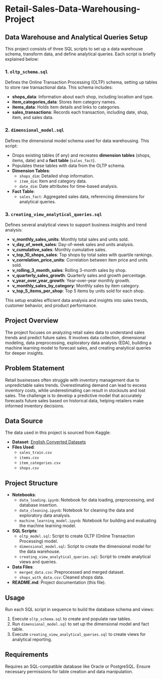 # Retail-Sales-Data-Warehousing-Project

## Data Warehouse and Analytical Queries Setup

This project consists of three SQL scripts to set up a data warehouse schema, transform data, and define analytical queries. Each script is briefly explained below:

### 1. `oltp_schema.sql`
Defines the Online Transaction Processing (OLTP) schema, setting up tables to store raw transactional data. This schema includes:
- **shops_data**: Information about each shop, including location and type.
- **item_categories_data**: Stores item category names.
- **items_data**: Holds item details and links to categories.
- **sales_transactions**: Records each transaction, including date, shop, item, and sales data.

### 2. `dimensional_model.sql`
Defines the dimensional model schema used for data warehousing. This script:
- Drops existing tables (if any) and recreates **dimension tables** (shops, items, date) and a **fact table** (`sales_fact`).
- Populates these tables with data from the OLTP schema.
- **Dimension Tables**:
  - `shops_dim`: Detailed shop information.
  - `item_dim`: Item and category data.
  - `date_dim`: Date attributes for time-based analysis.
- **Fact Table**:
  - `sales_fact`: Aggregated sales data, referencing dimensions for analytical queries.

### 3. `creating_view_analytical_queries.sql`
Defines several analytical views to support business insights and trend analysis:
- **v_monthly_sales_units**: Monthly total sales and units sold.
- **v_day_of_week_sales**: Day-of-week sales and units analysis.
- **v_cumulative_sales**: Monthly cumulative sales.
- **v_top_10_shops_sales**: Top shops by total sales with quartile rankings.
- **v_correlation_price_units**: Correlation between item price and units sold.
- **v_rolling_3_month_sales**: Rolling 3-month sales by shop.
- **v_quarterly_sales_growth**: Quarterly sales and growth percentage.
- **v_year_over_year_growth**: Year-over-year monthly growth.
- **v_monthly_sales_by_category**: Monthly sales by item category.
- **v_top_5_items_per_shop**: Top 5 items by units sold for each shop.

This setup enables efficient data analysis and insights into sales trends, customer behavior, and product performance.

## Project Overview

The project focuses on analyzing retail sales data to understand sales trends and predict future sales. It involves data collection, dimensional modeling, data preprocessing, exploratory data analysis (EDA), building a machine learning model to forecast sales, and creating analytical queries for deeper insights.

## Problem Statement

Retail businesses often struggle with inventory management due to unpredictable sales trends. Overestimating demand can lead to excess inventory costs, while underestimating can result in stockouts and lost sales. The challenge is to develop a predictive model that accurately forecasts future sales based on historical data, helping retailers make informed inventory decisions.

## Data Source

The data used in this project is sourced from Kaggle:

- **Dataset**: [English Converted Datasets](https://www.kaggle.com/datasets/ndarshan2797/english-converted-datasets/data)
- **Files Used**:
  - `sales_train.csv`
  - `items.csv`
  - `item_categories.csv`
  - `shops.csv`

## Project Structure

- **Notebooks**:
  - `data_loading.ipynb`: Notebook for data loading, preprocessing, and database insertion.
  - `data_cleaning.ipynb`: Notebook for cleaning the data and exploratory data analysis.
  - `machine_learning_model.ipynb`: Notebook for building and evaluating the machine learning model.
- **SQL Scripts**:
  - `oltp_model.sql`: Script to create OLTP (Online Transaction Processing) model.
  - `dimensional_model.sql`: Script to create the dimensional model for the data warehouse.
  - `creating_view_analytical_queries.sql`: Script to create analytical views and queries.
- **Data Files**:
  - `merged_data.csv`: Preprocessed and merged dataset.
  - `shops_with_data.csv`: Cleaned shops data.
- **README.md**: Project documentation (this file).

## Usage

Run each SQL script in sequence to build the database schema and views:
1. Execute `oltp_schema.sql` to create and populate raw tables.
2. Run `dimensional_model.sql` to set up the dimensional model and fact table.
3. Execute `creating_view_analytical_queries.sql` to create views for analytical reporting.

## Requirements

Requires an SQL-compatible database like Oracle or PostgreSQL. Ensure necessary permissions for table creation and data manipulation.
